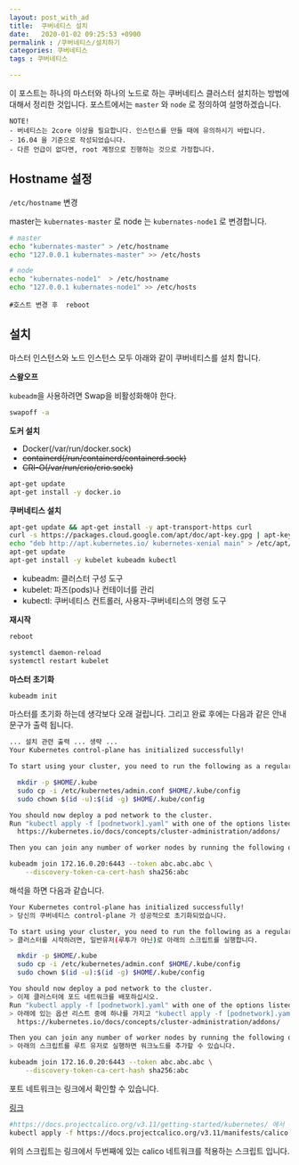 ```yaml
---
layout: post_with_ad
title:  쿠버네티스 설치
date:   2020-01-02 09:25:53 +0900
permalink : /쿠버네티스/설치하기
categories: 쿠버네티스
tags : 쿠버네티스

---
```


이 포스트는 하나의 마스터와 하나의 노드로 하는 쿠버네티스 클러스터 설치하는 방법에 대해서 정리한 것입니다. 포스트에서는 `master` 와 `node` 로 정의하여 설명하겠습니다. 

    NOTE!
    - 버네티스는 2core 이상을 필요합니다. 인스턴스를 만들 때에 유의하시기 바랍니다.
    - 16.04 을 기준으로 작성되었습니다.
    - 다른 언급이 없다면, root 계정으로 진행하는 것으로 가정합니다.


## Hostname 설정

`/etc/hostname` 변경

master는 `kubernates-master` 로 node 는 `kubernates-node1` 로 변경합니다.

```sh
# master
echo "kubernates-master" > /etc/hostname
echo "127.0.0.1 kubernates-master" >> /etc/hosts
```

```sh
# node
echo "kubernates-node1"  > /etc/hostname
echo "127.0.0.1 kubernates-node1" >> /etc/hosts	
```

	#호스트 변경 후  reboot

## 설치

마스터 인스턴스와 노드 인스턴스 모두 아래와 같이 쿠버네티스를 설치 합니다.

**스왚오프**

`kubeadm`을 사용하려면 Swap을 비활성화해야 한다.

```sh
swapoff -a
```

**도커 설치**

- Docker(/var/run/docker.sock)
- ~~containerd(/run/containerd/containerd.sock)~~
- ~~CRI-O(/var/run/crio/crio.sock)~~

```sh
apt-get update
apt-get install -y docker.io
```

**쿠버네티스 설치**

```sh
apt-get update && apt-get install -y apt-transport-https curl
curl -s https://packages.cloud.google.com/apt/doc/apt-key.gpg | apt-key add -
echo "deb http://apt.kubernetes.io/ kubernetes-xenial main" > /etc/apt/sources.list.d/kubernetes.list
apt-get update
apt-get install -y kubelet kubeadm kubectl
```

- kubeadm: 클러스터 구성 도구
- kubelet: 파즈(pods)나 컨테이너를 관리
- kubectl: 쿠버네티스 컨트롤러, 사용자-쿠버네티스의 명령 도구


**재시작**

``` sh
reboot
```

``` sh
systemctl daemon-reload
systemctl restart kubelet
```

**마스터 초기화**

``` sh
kubeadm init
```

마스터를 초기화 하는데 생각보다 오래 걸립니다. 그리고 완료 후에는 다음과 같은 안내문구가 출력 됩니다.

``` sh
... 설치 관련 출력 ... 생략 ... 
Your Kubernetes control-plane has initialized successfully!

To start using your cluster, you need to run the following as a regular user:

  mkdir -p $HOME/.kube
  sudo cp -i /etc/kubernetes/admin.conf $HOME/.kube/config
  sudo chown $(id -u):$(id -g) $HOME/.kube/config

You should now deploy a pod network to the cluster.
Run "kubectl apply -f [podnetwork].yaml" with one of the options listed at:
  https://kubernetes.io/docs/concepts/cluster-administration/addons/

Then you can join any number of worker nodes by running the following on each as root:

kubeadm join 172.16.0.20:6443 --token abc.abc.abc \
    --discovery-token-ca-cert-hash sha256:abc
```

해석을 하면 다음과 같습니다.

``` sh
Your Kubernetes control-plane has initialized successfully!
> 당신의 쿠버네티스 control-plane 가 성공적으로 초기화되었습니다.
```

``` sh
To start using your cluster, you need to run the following as a regular user:
> 클러스터를 시작하려면, 일반유저(루투가 아닌)로 아래의 스크립트를 실행합니다.

  mkdir -p $HOME/.kube
  sudo cp -i /etc/kubernetes/admin.conf $HOME/.kube/config
  sudo chown $(id -u):$(id -g) $HOME/.kube/config
```

``` sh
You should now deploy a pod network to the cluster.
> 이제 클러스터에 포드 네트워크를 배포하십시오.
Run "kubectl apply -f [podnetwork].yaml" with one of the options listed at:
> 아래에 있는 옵션 리스트 중에 하나를 가지고 "kubectl apply -f [podnetwork].yaml" 실행 시키세요.
  https://kubernetes.io/docs/concepts/cluster-administration/addons/
```

``` sh
Then you can join any number of worker nodes by running the following on each as root:
> 아래의 스크립트를 루트 유저로 실행하면 워크노드를 추가할 수 있습니다.

kubeadm join 172.16.0.20:6443 --token abc.abc.abc \
    --discovery-token-ca-cert-hash sha256:abc
```

포트 네트워크는 링크에서 확인할 수 있습니다.

[링크](https://kubernetes.io/docs/concepts/cluster-administration/addons/)

```sh
#https://docs.projectcalico.org/v3.11/getting-started/kubernetes/ 에서 확인 가능함
kubectl apply -f https://docs.projectcalico.org/v3.11/manifests/calico.yaml
```



위의 스크립트는 링크에서 두번째에 있는 calico 네트워크를 적용하는 스크립트 입니다.
